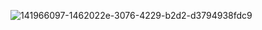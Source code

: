 ![141966097-1462022e-3076-4229-b2d2-d3794938fdc9](https://user-images.githubusercontent.com/75964648/153239501-6851428c-cad2-45e7-817b-f39f369fc2f7.jpeg)

